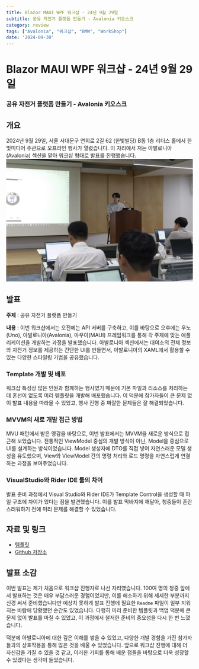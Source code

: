 ```yaml
---
title: Blazor MAUI WPF 워크샵 - 24년 9월 29일
subtitle: 공유 자전거 플랫폼 만들기 - Avalonia 키오스크
category: review
tags: ["Avalonia", "워크샵", "BMW", "WorkShop"]
date: '2024-09-30'
---
```

# Blazor MAUI WPF 워크샵 - 24년 9월 29일 
### 공유 자전거 플랫폼 만들기 - Avalonia 키오스크
## 개요
2024년 9월 29일, 서울 서대문구 연희로 2길 62 (한빛빌딩) B동 1층 리더스 홀에서 한빛미디어 주관으로 오프라인 행사가 열렸습니다. 이 자리에서 저는 아발로니아(Avalonia) 섹션을 맡아 워크샵 형태로 발표를 진행했습니다.
![alt text](image.png)
## 발표

**주제** : 공유 자전거 플랫폼 만들기

**내용** : 이번 워크샵에서는 오전에는 API 서버를 구축하고, 이를 바탕으로 오후에는 우노(Uno), 아발로니아(Avalonia), 마우이(MAUI) 프레임워크를 통해 각 주제에 맞는 애플리케이션을 개발하는 과정을 발표했습니다.
아발로니아 섹션에서는 대여소의 전체 정보와 자전거 정보를 제공하는 간단한 UI를 만들면서, 아발로니아의 XAML에서 활용할 수 있는 다양한 스타일링 기법을 공유했습니다.

### Template 개발 및 배포
워크샵 특성상 많은 인원과 함께하는 행사였기 때문에 기본 파일과 리소스를 처리하는 데 혼선이 없도록 미리 템플릿을 개발해 배포했습니다. 이 덕분에 참가자들이 큰 문제 없이 발표 내용을 따라올 수 있었고, 행사 진행 중 짜잘한 문제들은 잘 해결되었습니다.

### MVVM의 새로 개발 접근 방법
MVU 패턴에서 받은 영감을 바탕으로, 이번 발표에서는 MVVM을 새로운 방식으로 접근해 보았습니다. 전통적인 ViewModel 중심의 개발 방식이 아닌, Model을 중심으로 UI를 설계하는 방식이었습니다. Model 생성자에 DTO를 직접 넣어 자연스러운 모델 생성을 유도했으며, View와 ViewModel 간의 명령 처리와 로드 명령을 자연스럽게 연결하는 과정을 보여주었습니다.

### VisualStudio와 Rider IDE 툴의 차이
발표 준비 과정에서 Visual Studio와 Rider IDE가 Template Control을 생성할 때 파일 구조에 차이가 있다는 점을 발견했습니다. 이를 발표 막바지에 깨달아, 청중들이 혼란스러워하기 전에 미리 문제를 해결할 수 있었습니다.

## 자료 및 링크
- [템플릿](https://www.nuget.org/packages/BicycleSharingAvalonia.Template/)
- [Github 저장소](https://github.com/blazorstudy/bicycle-sharing-system-workshop)

## 발표 소감
이번 발표는 제가 처음으로 워크샵 진행자로 나선 자리였습니다. 100여 명의 청중 앞에서 발표하는 것은 매우 부담스러운 경험이었지만, 이를 해소하기 위해 세세한 부분까지 신경 써서 준비했습니다만 예상치 못하게 발표 진행에 필요한 `Readme` 파일이 일부 지워지는 바람에 당황했던 순간도 있었습니다. 다행히 미리 준비한 템플릿과 백업 덕분에 큰 문제 없이 발표를 마칠 수 있었고, 이 과정에서 철저한 준비의 중요성을 다시 한 번 느꼈습니다.

덕분에 아발로니아에 대한 깊은 이해를 쌓을 수 있었고, 다양한 개발 경험을 가진 참가자들과의 상호작용을 통해 많은 것을 배울 수 있었습니다. 앞으로 워크샵 진행에 대해 더 자신감을 가질 수 있을 것 같고, 이러한 기회를 통해 배운 점들을 바탕으로 더욱 성장할 수 있겠다는 생각이 들었습니다.
